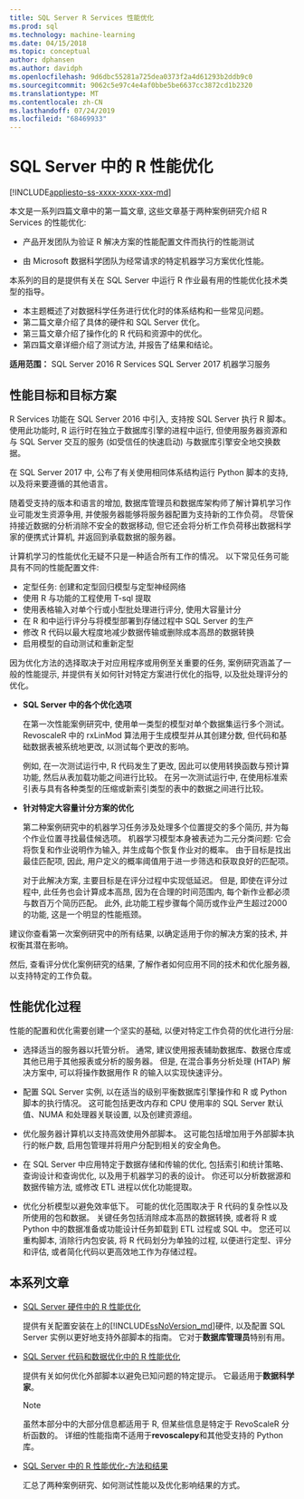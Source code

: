 ```yaml
---
title: SQL Server R Services 性能优化
ms.prod: sql
ms.technology: machine-learning
ms.date: 04/15/2018
ms.topic: conceptual
author: dphansen
ms.author: davidph
ms.openlocfilehash: 9d6dbc55281a725dea0373f2a4d61293b2ddb9c0
ms.sourcegitcommit: 9062c5e97c4e4af0bbe5be6637cc3872cd1b2320
ms.translationtype: MT
ms.contentlocale: zh-CN
ms.lasthandoff: 07/24/2019
ms.locfileid: "68469933"
---
```

# <a name="performance-tuning-for-r-in-sql-server"></a>SQL Server 中的 R 性能优化
[!INCLUDE[appliesto-ss-xxxx-xxxx-xxx-md](../../includes/appliesto-ss-xxxx-xxxx-xxx-md.md)]

本文是一系列四篇文章中的第一篇文章, 这些文章基于两种案例研究介绍 R Services 的性能优化:

- 产品开发团队为验证 R 解决方案的性能配置文件而执行的性能测试

- 由 Microsoft 数据科学团队为经常请求的特定机器学习方案优化性能。

本系列的目的是提供有关在 SQL Server 中运行 R 作业最有用的性能优化技术类型的指导。

+ 本主题概述了对数据科学任务进行优化时的体系结构和一些常见问题。
+ 第二篇文章介绍了具体的硬件和 SQL Server 优化。
+ 第三篇文章介绍了操作化的 R 代码和资源中的优化。
+ 第四篇文章详细介绍了测试方法, 并报告了结果和结论。

**适用范围：** SQL Server 2016 R Services SQL Server 2017 机器学习服务

## <a name="performance-goals-and-targeted-scenarios"></a>性能目标和目标方案

R Services 功能在 SQL Server 2016 中引入, 支持按 SQL Server 执行 R 脚本。 使用此功能时, R 运行时在独立于数据库引擎的进程中运行, 但使用服务器资源和与 SQL Server 交互的服务 (如受信任的快速启动) 与数据库引擎安全地交换数据。

在 SQL Server 2017 中, 公布了有关使用相同体系结构运行 Python 脚本的支持, 以及将来要遵循的其他语言。

随着受支持的版本和语言的增加, 数据库管理员和数据库架构师了解计算机学习作业可能发生资源争用, 并使服务器能够将服务器配置为支持新的工作负荷。 尽管保持接近数据的分析消除不安全的数据移动, 但它还会将分析工作负荷移出数据科学家的便携式计算机, 并返回到承载数据的服务器。

计算机学习的性能优化无疑不只是一种适合所有工作的情况。 以下常见任务可能具有不同的性能配置文件:

- 定型任务: 创建和定型回归模型与定型神经网络
- 使用 R 与功能的工程使用 T-sql 提取
- 使用表格输入对单个行或小型批处理进行评分, 使用大容量计分
- 在 R 和中运行评分与将模型部署到存储过程中 SQL Server 的生产
- 修改 R 代码以最大程度地减少数据传输或删除成本高昂的数据转换
- 启用模型的自动测试和重新定型

因为优化方法的选择取决于对应用程序或用例至关重要的任务, 案例研究涵盖了一般的性能提示, 并提供有关如何针对特定方案进行优化的指导, 以及批处理评分的优化。

+ **SQL Server 中的各个优化选项**

    在第一次性能案例研究中, 使用单一类型的模型对单个数据集运行多个测试。 RevoscaleR 中的 rxLinMod 算法用于生成模型并从其创建分数, 但代码和基础数据表被系统地更改, 以测试每个更改的影响。

    例如, 在一次测试运行中, R 代码发生了更改, 因此可以使用转换函数与预计算功能, 然后从表加载功能之间进行比较。 在另一次测试运行中, 在使用标准索引表与具有各种类型的压缩或新索引类型的表中的数据之间进行比较。

+ **针对特定大容量计分方案的优化**

    第二种案例研究中的机器学习任务涉及处理多个位置提交的多个简历, 并为每个作业位置寻找最佳候选项。 机器学习模型本身被表述为二元分类问题: 它会将恢复和作业说明作为输入, 并生成每个恢复作业对的概率。 由于目标是找出最佳匹配项, 因此, 用户定义的概率阈值用于进一步筛选和获取良好的匹配项。

    对于此解决方案, 主要目标是在评分过程中实现低延迟。 但是, 即使在评分过程中, 此任务也会计算成本高昂, 因为在合理的时间范围内, 每个新作业都必须与数百万个简历匹配。 此外, 此功能工程步骤每个简历或作业产生超过2000的功能, 这是一个明显的性能瓶颈。

建议你查看第一次案例研究中的所有结果, 以确定适用于你的解决方案的技术, 并权衡其潜在影响。

然后, 查看评分优化案例研究的结果, 了解作者如何应用不同的技术和优化服务器, 以支持特定的工作负载。

## <a name="performance-optimization-process"></a>性能优化过程

性能的配置和优化需要创建一个坚实的基础, 以便对特定工作负荷的优化进行分层:

- 选择适当的服务器以托管分析。 通常, 建议使用报表辅助数据库、数据仓库或其他已用于其他报表或分析的服务器。 但是, 在混合事务分析处理 (HTAP) 解决方案中, 可以将操作数据用作 R 的输入以实现快速评分。

- 配置 SQL Server 实例, 以在适当的级别平衡数据库引擎操作和 R 或 Python 脚本的执行情况。 这可能包括更改内存和 CPU 使用率的 SQL Server 默认值、NUMA 和处理器关联设置, 以及创建资源组。

- 优化服务器计算机以支持高效使用外部脚本。 这可能包括增加用于外部脚本执行的帐户数, 启用包管理并将用户分配到相关的安全角色。

- 在 SQL Server 中应用特定于数据存储和传输的优化, 包括索引和统计策略、查询设计和查询优化, 以及用于机器学习的表的设计。 你还可以分析数据源和数据传输方法, 或修改 ETL 进程以优化功能提取。

- 优化分析模型以避免效率低下。 可能的优化范围取决于 R 代码的复杂性以及所使用的包和数据。 关键任务包括消除成本高昂的数据转换, 或者将 R 或 Python 中的数据准备或功能设计任务卸载到 ETL 过程或 SQL 中。 您还可以重构脚本, 消除行内包安装, 将 R 代码划分为单独的过程, 以便进行定型、评分和评估, 或者简化代码以更高效地工作为存储过程。

## <a name="articles-in-this-series"></a>本系列文章

+ [SQL Server 硬件中的 R 性能优化](../r/sql-server-configuration-r-services.md)

    提供有关配置安装在上的[!INCLUDE[ssNoVersion_md](../../includes/ssnoversion-md.md)]硬件, 以及配置 SQL Server 实例以更好地支持外部脚本的指南。 它对于**数据库管理员**特别有用。

+ [SQL Server 代码和数据优化中的 R 性能优化](../r/r-and-data-optimization-r-services.md)

    提供有关如何优化外部脚本以避免已知问题的特定提示。 它最适用于**数据科学家**。

    > [!NOTE]
    > 虽然本部分中的大部分信息都适用于 R, 但某些信息是特定于 RevoScaleR 分析函数的。 详细的性能指南不适用于**revoscalepy**和其他受支持的 Python 库。
    >

+ [SQL Server 中的 R 性能优化-方法和结果](../r/performance-case-study-r-services.md)

    汇总了两种案例研究、如何测试性能以及优化影响结果的方式。
